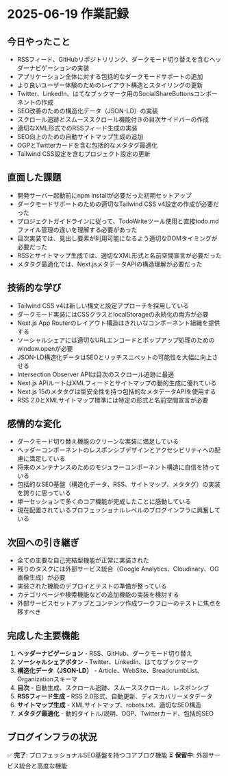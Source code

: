 # 2025-06-19 作業記録

## 今日やったこと

- RSSフィード、GitHubリポジトリリンク、ダークモード切り替えを含むヘッダーナビゲーションの実装
- アプリケーション全体に対する包括的なダークモードサポートの追加
- より良いユーザー体験のためのレイアウト構造とスタイリングの更新
- Twitter、LinkedIn、はてなブックマーク用のSocialShareButtonsコンポーネントの作成
- SEO改善のための構造化データ（JSON-LD）の実装
- スクロール追跡とスムーススクロール機能付きの目次サイドバーの作成
- 適切なXML形式でのRSSフィード生成の実装
- SEO向上のための自動サイトマップ生成の追加
- OGPとTwitterカードを含む包括的なメタタグ最適化
- Tailwind CSS設定を含むプロジェクト設定の更新

## 直面した課題

- 開発サーバー起動前にnpm installが必要だった初期セットアップ
- ダークモードサポートのための適切なTailwind CSS v4設定の作成が必要だった
- プロジェクトガイドラインに従って、TodoWriteツール使用と直接todo.mdファイル管理の違いを理解する必要があった
- 目次実装では、見出し要素が利用可能になるよう適切なDOMタイミングが必要だった
- RSSとサイトマップ生成では、適切なXML形式と名前空間宣言が必要だった
- メタタグ最適化では、Next.jsメタデータAPIの構造理解が必要だった

## 技術的な学び

- Tailwind CSS v4は新しい構文と設定アプローチを採用している
- ダークモード実装にはCSSクラスとlocalStorageの永続化の両方が必要
- Next.js App Routerのレイアウト構造はきれいなコンポーネント組織を提供する
- ソーシャルシェアには適切なURLエンコードとポップアップ処理のためのwindow.openが必要
- JSON-LD構造化データはSEOとリッチスニペットの可能性を大幅に向上させる
- Intersection Observer APIは目次のスクロール追跡に最適
- Next.js APIルートはXMLフィードとサイトマップの動的生成に優れている
- Next.js 15のメタタグは型安全性を持つ包括的なメタデータAPIを使用する
- RSS 2.0とXMLサイトマップ標準には特定の形式と名前空間宣言が必要

## 感情的な変化

- ダークモード切り替え機能のクリーンな実装に満足している
- ヘッダーコンポーネントのレスポンシブデザインとアクセシビリティへの配慮に満足している
- 将来のメンテナンスのためのモジュラーコンポーネント構造に自信を持っている
- 包括的なSEO基盤（構造化データ、RSS、サイトマップ、メタタグ）の実装を誇りに思っている
- 単一セッションで多くのコア機能が完成したことに感動している
- 現在配置されているプロフェッショナルレベルのブログインフラに興奮している

## 次回への引き継ぎ

- 全ての主要な自己完結型機能が正常に実装された
- 残りのタスクには外部サービス統合（Google Analytics、Cloudinary、OG画像生成）が必要
- 実装された機能のデプロイとテストの準備が整っている
- カテゴリページや検索機能などの追加機能の実装を検討する
- 外部サービスセットアップとコンテンツ作成ワークフローのテストに焦点を移すべき

## 完成した主要機能

1. **ヘッダーナビゲーション** - RSS、GitHub、ダークモード切り替え
2. **ソーシャルシェアボタン** - Twitter、LinkedIn、はてなブックマーク
3. **構造化データ（JSON-LD）** - Article、WebSite、BreadcrumbList、Organizationスキーマ
4. **目次** - 自動生成、スクロール追跡、スムーススクロール、レスポンシブ
5. **RSSフィード生成** - RSS 2.0形式、自動更新、ディスカバリーメタデータ
6. **サイトマップ生成** - XMLサイトマップ、robots.txt、適切なSEO構造
7. **メタタグ最適化** - 動的タイトル/説明、OGP、Twitterカード、包括的SEO

## ブログインフラの状況

✅ **完了**: プロフェッショナルSEO基盤を持つコアブログ機能
⏳ **保留中**: 外部サービス統合と高度な機能